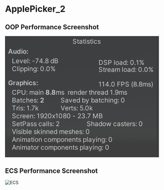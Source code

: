 # ApplePicker_2
## OOP Performance Screenshot
![OOP](https://github.com/JEN5812/ApplePicker_2/blob/main/Screenshots/ECS.png)
## ECS Performance Screenshot
![ECS](https://github.com/JEN5812/ApplePicker_2#readme/ECS.png)
